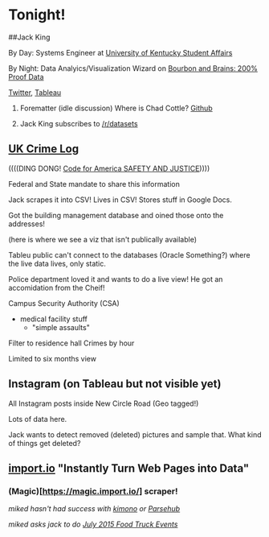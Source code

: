 
# Tonight!

##Jack King

By Day: Systems Engineer at [University of Kentucky Student Affairs](http://www.uky.edu/StudentAffairs/)

By Night: Data Analyics/Visualization Wizard on [Bourbon and Brains: 200% Proof Data](http://bourbonandbrains.blogspot.com/)

[Twitter](https://twitter.com/wjking0), 
[Tableau](http://public.tableau.com/profile/jack.king)

1. Forematter (idle discussion)
Where is Chad Cottle? [Github](https://github.com/ChadCottle)

1. Jack King subscribes to [/r/datasets](https://www.reddit.com/r/datasets)

[UK Crime Log](http://www.uky.edu/crimelog/)
--------------------------------------------

((((DING DONG! [Code for America SAFETY AND JUSTICE](http://www.codeforamerica.org/our-work/focus-areas/safety-justice/)))))

Federal and State mandate to share this information

Jack scrapes it into CSV! Lives in CSV! Stores stuff in Google Docs.

Got the building management database and oined those onto the addresses!

(here is where we see a viz that isn't publically available)

Tableu public can't connect to the databases (Oracle Something?) where the live data lives, only static.

Police department loved it and wants to do a live view! He got an accomidation from the Cheif!

Campus Security Authority (CSA)
  - medical facility stuff
    - "simple assaults"

Filter to residence hall
Crimes by hour

Limited to six months view

Instagram (on Tableau but not visible yet)
------------------------------------------

All Instagram posts inside New Circle Road (Geo tagged!)

Lots of data here.

Jack wants to detect removed (deleted) pictures and sample that. What kind of things get deleted?


[import.io](https://import.io/) "Instantly Turn Web Pages into Data"
--------------------------------------------------------------------

### (Magic)[https://magic.import.io/] scraper!

*miked hasn't had success with [kimono](http://kimonolabs.com/) or [Parsehub](https://www.parsehub.com/)*

*miked asks jack to do [July 2015 Food Truck Events](lexbeerscene.com/foodtruckevents/2015/July)*
